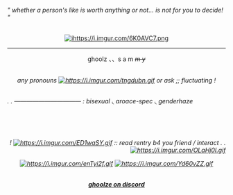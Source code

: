 <p align="left">
  <i>" whether a person's like is worth anything or not... is not for you to decide! " </i>
</p>
<br>
<div id="header" align="center">
<a href="https://github.com/ghoolze"><img src="https://i.imgur.com/6K0AVC7.png" alt="ihttps://i.imgur.com/6K0AVC7.png" border="0" width= height=></a> 
</p>

---

<p align="center">
ghoolz 、、s a m <i><s>m y</s><i>
</p>
<br>
any pronouns <a href="https://github.com/ghoolze"><img src="https://i.imgur.com/tngdubn.gif" alt="https://i.imgur.com/tngdubn.gif" border="0" width= height=></a> or ask ;; fluctuating !
<br><br>
  <p align="left">. .  ——————————— : bisexual ◟ aroace-spec ◟ genderhaze</p>
  <br><br><br>
  <p align="right">
    !  <a href="https://github.com/ghoolze"><img src="https://i.imgur.com/ED1waSY.gif" alt="https://i.imgur.com/ED1waSY.gif" border="0" width= height=></a> :: read rentry b4 you friend / interact . . <a href="https://github.com/ghoolze"><img src="https://i.imgur.com/OLaHj0I.gif" alt="https://i.imgur.com/OLaHj0I.gif" border="0" width= height=></a>
  </p>
  <a href="https://github.com/ghoolze"><img src="https://i.imgur.com/enTyi2f.gif" alt="https://i.imgur.com/enTyi2f.gif" border="0" width= height=></a>
  <a href="https://github.com/ghoolze"><img src="https://i.imgur.com/Yd60vZZ.gif" alt="https://i.imgur.com/Yd60vZZ.gif" border="0' width= height="></a>
<br><br>
  <p align="center">
<ins><b>ghoolze on discord</b></ins>
  </p>
